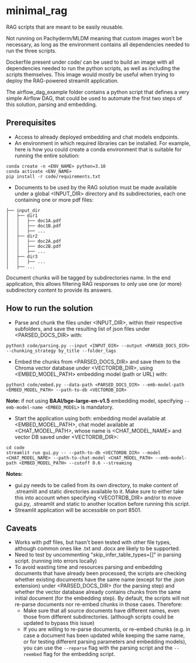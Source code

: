 # minimal_rag

RAG scripts that are meant to be easily reusable. 

Not running on Pachyderm/MLDM meaning that custom images won't be necessary, as long as the environment contains all dependencies needed to run the three scripts.

Dockerfile present under code/ can be used to build an image with all dependencies needed to run the python scripts, as well as including the scripts themselves. This image would mostly be useful when trying to deploy the RAG-powered streamlit application.

The airflow_dag_example folder contains a python script that defines a very simple Airflow DAG, that could be used to automate the first two steps of this solution, parsing and embedding.

## Prerequisites

* Access to already deployed embedding and chat models endpoints.
* An environment in which required libraries can be installed. For example, here is how you could create a conda environment that is suitable for running the entire solution:
```
conda create -n <ENV_NAME> python=3.10
conda activate <ENV_NAME>
pip install -r code/requirements.txt
```
* Documents to be used by the RAG solution must be made available under a global <INPUT_DIR> directory and its subdirectories, each one containing one or more pdf files:
```
├── input_dir
│   ├── dir1
│   │   ├── doc1A.pdf
│   │   ├── doc1B.pdf
│   │   ├── ...
│   ├── dir2
│   │   ├── doc2A.pdf
│   │   ├── doc2B.pdf
│   │   ├── ...
│   ├── dir3
│   │   ├── ...
│   ├── ...
```
Document chunks will be tagged by subdirectories name. In the end application, this allows filtering RAG responses to only use one (or more) subdirectory content to provide its answers.

## How to run the solution

* Parse and chunk the files under <INPUT_DIR>, within their respective subfolders, and save the resulting list of json files under <PARSED_DOCS_DIR> with:
```
python3 code/parsing.py --input <INPUT_DIR> --output <PARSED_DOCS_DIR> --chunking_strategy by_title --folder_tags
```
* Embed the chunks from <PARSED_DOCS_DIR> and save them to the Chroma vector database under <VECTORDB_DIR>, using <EMBED_MODEL_PATH> embedding model (path or URL) with:
```
python3 code/embed.py --data-path <PARSED_DOCS_DIR> --emb-model-path <EMBED_MODEL_PATH> --path-to-db <VECTORDB_DIR>
```
**Note:** if not using **BAAI/bge-large-en-v1.5** embedding model, specifying `--emb-model-name <EMBED_MODEL>` is mandatory.
* Start the application using both: embedding model available at <EMBED_MODEL_PATH>, chat model available at <CHAT_MODEL_PATH>, whose name is <CHAT_MODEL_NAME> and vector DB saved under <VECTORDB_DIR>:
```
cd code
streamlit run gui.py -- --path-to-db <VECTORDB_DIR> --model <CHAT_MODEL_NAME> --path-to-chat-model <CHAT_MODEL_PATH> --emb-model-path <EMBED_MODEL_PATH> --cutoff 0.6 --streaming
```
**Notes:** 
* gui.py needs to be called from its own directory, to make content of .streamlit and static directories available to it. Make sure to either take this into account when specifying <VECOTRDB_DIR> and/or to move gui.py, .streamlit and static to another location before running this script.
* Streamlit application will be accessible on port 8501.
## Caveats
* Works with pdf files, but hasn't been tested with other file types, although common ones like .txt and .docx are likely to be supported.
* Need to test by uncommenting "skip_infer_table_types=[]" in parsing script. (running into errors locally)
* To avoid wasting time and resources parsing and embedding documents that have already been processed, the scripts are checking whether existing documents have the same name (except for the .json extension) under <PARSED_DOCS_DIR> (for the parsing step) and whether the vector database already contains chunks from the same initial document (for the embedding step). By default, the scripts will not re-parse documents nor re-embed chunks in those cases. Therefore:
  * Make sure that all source documents have different names, even those from different subdirectories. (although scripts could be updated to bypass this issue)
  * If you are willing to re-parse documents, or re-embed chunks (e.g. in case a document has been updated while keeping the same name, or for testing different parsing parameters and embedding models), you can use the `--reparse` flag with the parsing script and the `--reembed` flag for the embedding script.
